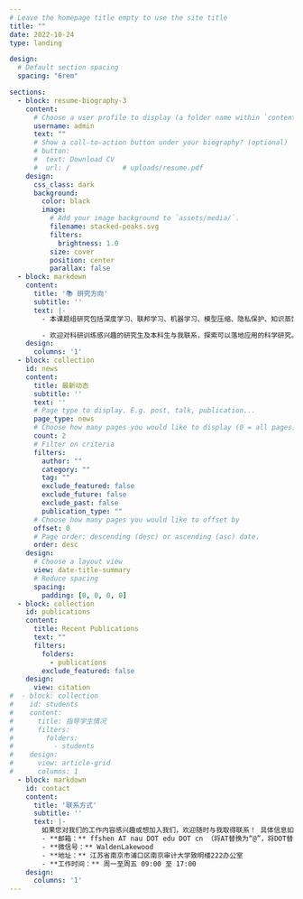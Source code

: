 ```yaml
---
# Leave the homepage title empty to use the site title
title: ""
date: 2022-10-24
type: landing

design:
  # Default section spacing
  spacing: "6rem"

sections:
  - block: resume-biography-3
    content:
      # Choose a user profile to display (a folder name within `content/authors/`)
      username: admin
      text: ""
      # Show a call-to-action button under your biography? (optional)
      # button:
      #  text: Download CV
      #  url: /             # uploads/resume.pdf
    design:
      css_class: dark
      background:
        color: black
        image:
          # Add your image background to `assets/media/`.
          filename: stacked-peaks.svg
          filters:
            brightness: 1.0
          size: cover
          position: center
          parallax: false
  - block: markdown
    content:
      title: '📚 研究方向'
      subtitle: ''
      text: |-
        - 本课题组研究包括深度学习、联邦学习、机器学习、模型压缩、隐私保护、知识蒸馏、边缘智能、机器视觉、智能审计等领域，解决图像处理、大模型中模型的效率、安全、存储等问题，在智慧交通，智慧医疗等场景中应用。同时鼓励学生结合自身兴趣及特长，进行个性化探索。

        - 欢迎对科研训练感兴趣的研究生及本科生与我联系，探索可以落地应用的科学研究。<u>已指导学生情况请点击：</u> <a href="students" style="font-weight: bold;">学生成果</a>
    design:
      columns: '1'
  - block: collection
    id: news
    content:
      title: 最新动态
      subtitle: ''
      text: ''
      # Page type to display. E.g. post, talk, publication...
      page_type: news
      # Choose how many pages you would like to display (0 = all pages)
      count: 2
      # Filter on criteria
      filters:
        author: ""
        category: ""
        tag: ""
        exclude_featured: false
        exclude_future: false
        exclude_past: false
        publication_type: ""
      # Choose how many pages you would like to offset by
      offset: 0
      # Page order: descending (desc) or ascending (asc) date.
      order: desc
    design:
      # Choose a layout view
      view: date-title-summary
      # Reduce spacing
      spacing:
        padding: [0, 0, 0, 0]
  - block: collection
    id: publications
    content:
      title: Recent Publications
      text: ""
      filters:
        folders:
          - publications
        exclude_featured: false
    design:
      view: citation
#  - block: collection
#    id: students
#    content:
#      title: 指导学生情况
#      filters:
#        folders:
#          - students
#    design:
#      view: article-grid
#      columns: 1
  - block: markdown
    id: contact 
    content:
      title: '联系方式'
      subtitle: ''
      text: |-
        如果您对我们的工作内容感兴趣或想加入我们，欢迎随时与我取得联系！ 具体信息如下：
        - **邮箱：** ffshen AT nau DOT edu DOT cn （将AT替换为“@”，将DOT替换为点“.”）
        - **微信号：** WaldenLakewood
        - **地址：** 江苏省南京市浦口区南京审计大学致明楼222办公室
        - **工作时间：** 周一至周五 09:00 至 17:00
    design:
      columns: '1'
---
```

